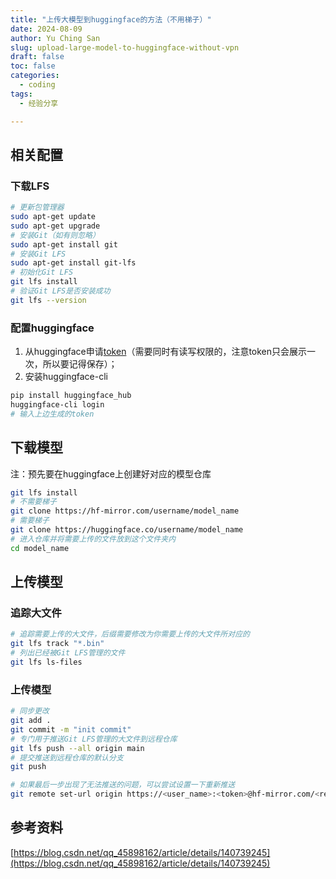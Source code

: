 ```yaml
---
title: "上传大模型到huggingface的方法（不用梯子）"
date: 2024-08-09
author: Yu Ching San
slug: upload-large-model-to-huggingface-without-vpn
draft: false
toc: false
categories:
  - coding
tags:
  - 经验分享

---
```


## 相关配置

### 下载LFS

```bash
# 更新包管理器
sudo apt-get update
sudo apt-get upgrade
# 安装Git（如有则忽略）
sudo apt-get install git
# 安装Git LFS
sudo apt-get install git-lfs
# 初始化Git LFS
git lfs install
# 验证Git LFS是否安装成功
git lfs --version
```

### 配置huggingface

1. 从huggingface申请[token](https://huggingface.co/settings/tokens)（需要同时有读写权限的，注意token只会展示一次，所以要记得保存）；
2. 安装huggingface-cli

```bash
pip install huggingface_hub
huggingface-cli login
# 输入上边生成的token
```

## 下载模型

注：预先要在huggingface上创建好对应的模型仓库

```bash
git lfs install
# 不需要梯子
git clone https://hf-mirror.com/username/model_name
# 需要梯子
git clone https://huggingface.co/username/model_name
# 进入仓库并将需要上传的文件放到这个文件夹内 
cd model_name
```

## 上传模型

### 追踪大文件

```bash
# 追踪需要上传的大文件，后缀需要修改为你需要上传的大文件所对应的
git lfs track "*.bin"
# 列出已经被Git LFS管理的文件
git lfs ls-files
```

### 上传模型

```bash
# 同步更改
git add .
git commit -m "init commit"
# 专门用于推送Git LFS管理的大文件到远程仓库
git lfs push --all origin main
# 提交推送到远程仓库的默认分支
git push

# 如果最后一步出现了无法推送的问题，可以尝试设置一下重新推送
git remote set-url origin https://<user_name>:<token>@hf-mirror.com/<repo_path>
```



## 参考资料

[https://blog.csdn.net/qq_45898162/article/details/140739245](https://blog.csdn.net/qq_45898162/article/details/140739245)